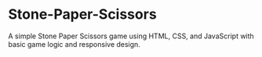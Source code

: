 # Stone-Paper-Scissors
 A simple Stone Paper Scissors game using HTML, CSS, and JavaScript with basic game logic and responsive design.
